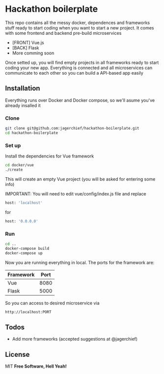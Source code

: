 # Hackathon boilerplate

This repo contains all the messy docker, dependences and frameworks stuff ready to start coding when you want to start a new project.
It comes with some frontend and backend pre-build microservices

  - [FRONT] Vue.js
  - [BACK] Flask
  - More comming soon

Once setted up, you will find empty projects in all frameworks ready to start coding your new app. 
Everything is connected and all microservices can communicate to each other so you can build a API-based app easily


## Installation

Everything runs over Docker and Docker compose, so we'll asume you've already insalled it

### Clone
```sh
git clone git@github.com:jagerchief/hackathon-boilerplate.git
cd hackathon-boilerplate
```
### Set up
Install the dependencies for Vue framework

```sh
cd docker/vue
./create
```
This will create an empty Vue project (you will be asked for entering some info)

IMPORTANT: You will need to edit vue/config/index.js file and replace
```sh
host: 'localhost'
```
for
```sh
host: '0.0.0.0'
```





### Run

```sh
cd ..
docker-compose build
docker-compose up
```
Now you are running everything in local.
The ports for the framework are:

| Framework | Port |
| ------ | ------ |
| Vue | 8080 |
| Flask | 5000 |

So you can access to desired microservice via 
```sh
http://localhost:PORT
```






## Todos

 - Add more frameworks (accepted suggestions at @jagerchief)

License
----

MIT
**Free Software, Hell Yeah!**
